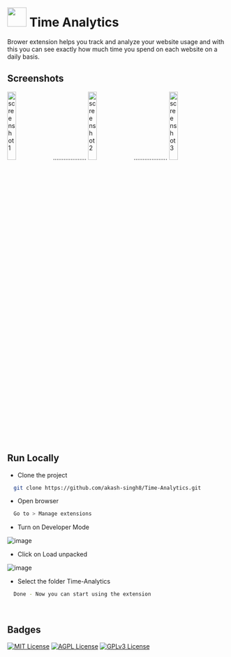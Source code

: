 # <img src="https://user-images.githubusercontent.com/85285176/211637797-f0fe4e60-87f6-4301-87dc-eeab8e765d56.png" width="44px" style="margin-bottom:-10px"> Time Analytics

Brower extension helps you track and analyze your website usage and with this you can see exactly how much time you spend on each website on a daily basis.

## Screenshots

<div>
  <img src="https://user-images.githubusercontent.com/85285176/211641561-108e76a2-2f6d-47c9-b743-8db4a708325f.png" alt="screenshot1" width="20%">
  <span> ................... </span>
  <img src="https://user-images.githubusercontent.com/85285176/211641879-733e6392-f669-4090-b383-7ebd4772e7f3.png" alt="screenshot2" width="20%">
  <span> ................... </span>
  <img src="https://user-images.githubusercontent.com/85285176/211642213-f2fefc13-fb7d-49c6-9a2b-75868df7012f.png" alt="screenshot3" width="20%">
</div>

<br>

## Run Locally

- Clone the project

```bash
  git clone https://github.com/akash-singh8/Time-Analytics.git
```

- Open browser

```bash
  Go to > Manage extensions
```

- Turn on Developer Mode

![image](https://user-images.githubusercontent.com/85285176/211636744-647923f8-0350-4e64-870d-4da7761bac4e.png)

- Click on Load unpacked

![image](https://user-images.githubusercontent.com/85285176/211637097-5da58372-5e46-4a58-8877-d3c8d798aaae.png)

- Select the folder Time-Analytics

```bash
  Done - Now you can start using the extension
```

<br>

## Badges

[![MIT License](https://img.shields.io/badge/License-MIT-green.svg)](https://choosealicense.com/licenses/mit/)
[![AGPL License](https://img.shields.io/badge/license-AGPL-blue.svg)](http://www.gnu.org/licenses/agpl-3.0)
[![GPLv3 License](https://img.shields.io/badge/License-GPL%20v3-yellow.svg)](https://opensource.org/licenses/)
